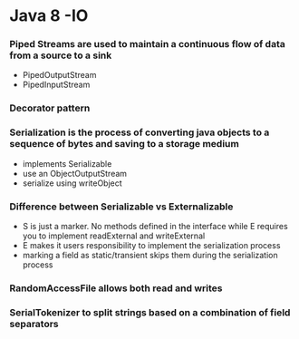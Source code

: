 # Java 8 -IO

### Piped Streams are used to maintain a continuous flow of data from a source to a sink
-  PipedOutputStream
-  PipedInputStream

### Decorator pattern 

### Serialization is the process of converting java objects to a sequence of bytes and saving to a storage medium
- implements Serializable
- use an ObjectOutputStream
- serialize using writeObject

### Difference between Serializable vs Externalizable
- S is just a marker. No methods defined in the interface while E requires you to implement readExternal and writeExternal
- E makes it users responsibility to implement the serialization process
- marking a field as static/transient skips them during the serialization process

### RandomAccessFile allows both read and writes 

### SerialTokenizer to split strings based on a combination of field separators 
